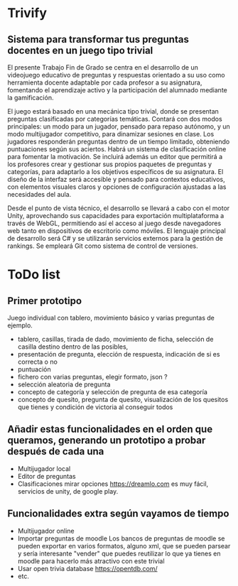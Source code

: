 # Trivify
## Sistema para transformar tus preguntas docentes en un juego tipo trivial


El presente Trabajo Fin de Grado se centra en el desarrollo de un videojuego educativo de preguntas y respuestas orientado a su uso como herramienta docente adaptable por cada profesor a su asignatura, fomentando el aprendizaje activo y la participación del alumnado mediante la gamificación. 

El juego estará basado en una mecánica tipo trivial, donde se presentan preguntas clasificadas por categorías temáticas. Contará con dos modos principales: un modo para un jugador, pensado para repaso autónomo, y un modo multijugador competitivo, para dinamizar sesiones en clase. Los jugadores responderán preguntas dentro de un tiempo limitado, obteniendo puntuaciones según sus aciertos. Habrá un sistema de clasificación online para fomentar la motivación. Se incluirá además un editor que permitirá a los profesores crear y gestionar sus propios paquetes de preguntas y categorías, para adaptarlo a los objetivos específicos de su asignatura. El diseño de la interfaz será accesible y pensado para contextos educativos, con elementos visuales claros y opciones de configuración ajustadas a las necesidades del aula.

Desde el punto de vista técnico, el desarrollo se llevará a cabo con el motor Unity, aprovechando sus capacidades para exportación multiplataforma a través de WebGL, permitiendo así el acceso al juego desde navegadores web tanto en dispositivos de escritorio como móviles. El lenguaje principal de desarrollo será C# y se utilizarán servicios externos para la gestión de rankings. Se empleará Git como sistema de control de versiones.




# ToDo list


## Primer prototipo
Juego individual con tablero, movimiento básico y varias preguntas de ejemplo.
- tablero, casillas, tirada de dado, movimiento de ficha, selección de casilla destino dentro de las posibles,
- presentación de pregunta, elección de respuesta, indicación de si es correcta o no
- puntuación
- fichero con varias preguntas, elegir formato, json ?
- selección aleatoria de pregunta
- concepto de categoría y selección de pregunta de esa categoría
- concepto de quesito, pregunta de quesito, visualización de los quesitos que tienes y condición de victoria al conseguir todos


## Añadir estas funcionalidades en el orden que queramos, generando un prototipo a probar después de cada una
- Multijugador local
- Editor de preguntas
- Clasificaciones
mirar opciones https://dreamlo.com es muy fácil, servicios de unity, de google play.


## Funcionalidades extra según vayamos de tiempo
- Multijugador online
- Importar preguntas de moodle
Los bancos de preguntas de moodle se pueden exportar en varios formatos, alguno xml, que se pueden parsear y sería interesante "vender" que puedes reutilizar lo que ya tienes en moodle para hacerlo más atractivo con este trivial
- Usar open trivia database https://opentdb.com/
- etc.